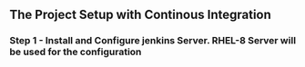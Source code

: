 ## The Project Setup with Continous Integration

### Step 1 - Install and Configure jenkins Server. RHEL-8 Server will be used for the configuration